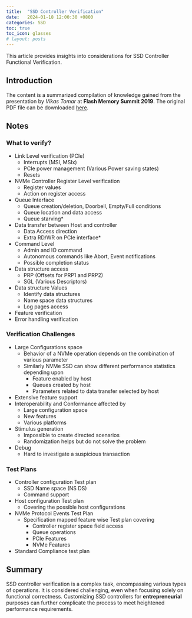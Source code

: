```yaml
---
title:  "SSD Controller Verification"
date:   2024-01-18 12:00:30 +0800
categories: SSD
toc: true
toc_icon: glasses
# layout: posts
---
```


This article provides insights into considerations for SSD Controller Functional Verification.

## Introduction

The content is a summarized compilation of knowledge gained from the presentation by *Vikas Tomar* at **Flash Memory Summit 2019**. The original PDF file can be downloaded [here](https://www.flashmemorysummit.com/Proceedings2019/08-07-Wednesday/20190807_TEST-202A-1_Tomar.pdf).

## Notes

### What to verify?

- Link Level verification (PCIe)
  - Interrupts (MSI, MSIx)
  - PCIe power management (Various Power saving states)
  - Resets
- NVMe Controller Register Level verification
  - Register values
  - Action on register access
- Queue Interface
  - Queue creation/deletion, Doorbell, Empty/Full conditions
  - Queue location and data access
  - Queue starving*
- Data transfer between Host and controller
  - Data Access direction
  - Extra RD/WR on PCIe interface*
- Command Level
  - Admin and IO command
  - Autonomous commands like Abort, Event notifications
  - Possible completion status
- Data structure access
  - PRP (Offsets for PRP1 and PRP2)
  - SGL (Various Descriptors)
- Data structure Values
  - Identify data structures
  - Name space data structures
  - Log pages access
- Feature verification
- Error handling verification

### Verification Challenges

- Large Configurations space
  - Behavior of a NVMe operation depends on the combination of various parameter
  - Similarly NVMe SSD can show different performance statistics depending upon
    - Feature enabled by host
    - Queues created by host
    - Parameters related to data transfer selected by host
- Extensive feature support
- Interoperability and Conformance affected by
  - Large configuration space
  - New features
  - Various platforms
- Stimulus generation
  - Impossible to create directed scenarios
  - Randomization helps but do not solve the problem
- Debug
  - Hard to investigate a suspicious transaction

### Test Plans

- Controller configuration Test plan
  - SSD Name space (NS DS)
  - Command support
- Host configuration Test plan
  - Covering the possible host configurations
- NVMe Protocol Events Test Plan
  - Specification mapped feature wise Test plan covering
    - Controller register space field access
    - Queue operations
    - PCIe Features
    - NVMe Features
- Standard Compliance test plan

## Summary

SSD controller verification is a complex task, encompassing various types of operations. It is considered challenging, even when focusing solely on functional correctness. Customizing SSD controllers for **entrepreneurial** purposes can further complicate the process to meet heightened performance requirements.
